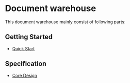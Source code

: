 # Document warehouse

This document warehouse mainly consist of following parts:

## Getting Started
  - [Quick Start](getstart/quick_start.md)

## Specification
  - [Core Design](spec/core.md)